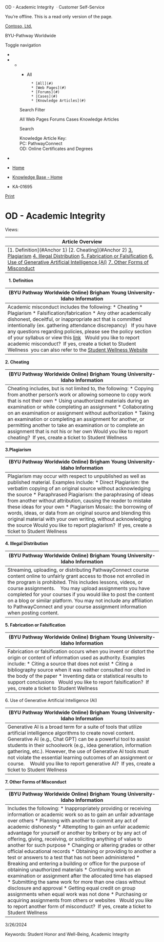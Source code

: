 





 
 OD \- Academic Integrity
  · Customer Self\-Service













You’re offline. This is a read only version of the page.






[Contoso, Ltd.](~/ "Contoso, Ltd.")


BYU\-Pathway Worldwide




Toggle navigation







* 
* + - All
		
		
			* [All](#)
			* [Web Pages](#)
			* [Forums](#)
			* [Cases](#)
			* [Knowledge Articles](#)
	
	Search Filter
	
	All
	Web Pages
	Forums
	Cases
	Knowledge Articles
	
	
	 Search
	 
	
	
	
	
	
	
	
	
	Knowledge Article Key:  
	PC: PathwayConnect  
	OD: Online Certificates and Degrees
* 















* [Home](/)
* [Knowledge Base \- Home](/knowledgebase/)
* KA\-01695






 [Print](javascript:window.print())



OD \- Academic Integrity
========================














Views: 





| Article Overview |
| --- |
| [1\. Definition](#Anchor 1) [2\. Cheating](#Anchor 2) [3\. Plagiarism](#Anchor3) [4\. Illegal Distribution](#Anchor4) [5\. Fabrication or Falsification](#Anchor5) [6\. Use of Generative Artificial Intelligence (AI)](#Anchor6) [7\. Other Forms of Misconduct](#(AI)) |


 
 **1\. Definition**


| (BYU Pathway Worldwide Online) Brigham Young University\- Idaho Information |
| --- |
| Academic misconduct includes the following: * Cheating * Plagiarism * Falsification/fabrication * Any other academically dishonest, deceitful, or inappropriate act that is committed intentionally (ex. gathering attendance discrepancy)    If you have any questions regarding policies, please see the policy section of your syllabus or view this [link](https://www.byupathway.edu/understanding-academic-honesty.pdf)   Would you like to report academic misconduct?  If yes, create a ticket to Student Wellness  you can also refer to the [Student Wellness Website](https://www.byupathway.edu/student-wellness) |


**2\. Cheating**


| (BYU Pathway Worldwide Online) Brigham Young University\- Idaho Information |
| --- |
| Cheating includes, but is not limited to, the following: * Copying from another person’s work or allowing someone to copy work that is not their own * Using unauthorized materials during an examination or while completing an assignment * Collaborating on an examination or assignment without authorization * Taking an examination or completing an assignment for another, or permitting another to take an examination or to complete an assignment that is not his or her own  Would you like to report cheating?  If yes, create a ticket to Student Wellness |






**3\.Plagiarism**


| (BYU Pathway Worldwide Online) Brigham Young University\- Idaho Information |
| --- |
| Plagiarism may occur with respect to unpublished as well as published material. Examples include: * Direct Plagiarism: the verbatim copying of an original source without acknowledging the source * Paraphrased Plagiarism: the paraphrasing of ideas from another without attribution, causing the reader to mistake these ideas for your own * Plagiarism Mosaic: the borrowing of words, ideas, or data from an original source and blending this original material with your own writing, without acknowledging the source  Would you like to report plagiarism?  If yes, create a ticket to Student Wellness |


**4\. Illegal Distribution**


| (BYU Pathway Worldwide Online) Brigham Young University\- Idaho Information |
| --- |
| Streaming, uploading, or distributing PathwayConnect course content online to unfairly grant access to those not enrolled in the program is prohibited. This includes lessons, videos, or course assignments.    You may upload assignments you have completed for your courses if you would like to post the content on a blog or similar platform. You may not include any affiliation to PathwayConnect and your course assignment information when posting content. |


**5\. Fabrication or Falsification**


| (BYU Pathway Worldwide Online) Brigham Young University\- Idaho Information |
| --- |
| Fabrication or falsification occurs when you invent or distort the origin or content of information used as authority. Examples include: * Citing a source that does not exist * Citing a bibliography source when it was neither consulted nor cited in the body of the paper * Inventing data or statistical results to support conclusions    Would you like to report falsification?  If yes, create a ticket to Student Wellness |


6\. Use of Generative Artificial Intelligence (AI)


| (BYU Pathway Worldwide Online) Brigham Young University\- Idaho Information |
| --- |
| Generative AI is a broad term for a suite of tools that utilize artificial intelligence algorithms to create novel  content. Generative AI (e.g., Chat GPT) can be a powerful tool to assist students in their schoolwork (e.g., idea generation, information gathering, etc.). However, the use of Generative AI tools must not violate the essential learning outcomes of an assignment or course.    Would you like to report generative AI?  If yes, create a ticket to Student Wellness |


**7\. Other Forms of Misconduct**


| (BYU Pathway Worldwide Online) Brigham Young University\- Idaho Information |
| --- |
| Includes the following: * Inappropriately providing or receiving information or academic work so as to gain an unfair advantage over others * Planning with another to commit any act of academic dishonesty * Attempting to gain an unfair academic advantage for yourself or another by bribery or by any act of offering, giving, receiving, or soliciting anything of value to another for such purpose * Changing or altering grades or other official educational records * Obtaining or providing to another a test or answers to a test that has not been administered * Breaking and entering a building or office for the purpose of obtaining unauthorized materials * Continuing work on an examination or assignment after the allocated time has elapsed * Submitting the same work for more than one class without disclosure and approval * Getting equal credit on group assignments when equal work was not done * Purchasing or acquiring assignments from others or websites    Would you like to report another form of misconduct?  If yes, create a ticket to Student Wellness |


3/26/2024





Keywords: Student Honor and Well\-Being, Academic Integrity
































